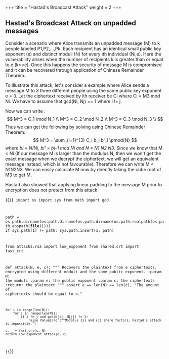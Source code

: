 +++
title = "Hastad's Broadcast Attack"
weight = 2
+++

## Hastad's Broadcast Attack on unpadded messages
Consider a scenario where Alice transmits an unpadded message (M) to k people labeled P1,P2,...,Pk. Each recipient has an identical small public key exponent (e) and distinct moduli (N) for every ith individual (Ni,e). Here the vulnerability arises when the number of recipients k is greater than or equal to e (k>=e). Once this happens the security of message M is compromised and it can be recovered through application of Chinese Remainder Theorem.

To illustrate this attack, let's consider a example where Alice sends a message M to 3 three different people using the same public key exponent e = 3. Let the ciphertext received by ith receiver be Ci where Ci = M3 mod Ni. We have to assume that gcd(Ni, Nj) == 1 where i != j.

Now we can write :
$$
M^3 = C_1 \mod N_1 \\
M^3 = C_2 \mod N_2 \\
M^3 = C_3 \mod N_3 \\
$$
Thus we can get the following by solving using Chinese Remainder Theorem:
$$
M^3 = \sum_{i=1}^{3} C_i b_i b'_i \pmod{N}
$$
where *bi = N/Ni, bi' = bi-1 mod Ni and N = N1 N2 N3*. Since we know that M < Ni (If our message M is larger than the modulus N, then we won't get the exact message when we decrypt the ciphertext, we will get an equivalent message instead, which is not favourable).
Therefore we can write M < N1N2N3. We can easily calculate M now by directly taking the cube root of M3 to get M.

Hastad also showed that applying linear padding to the message M prior to encryption does not protect from this attack.


{{<code>}}
import os
import sys
from math import gcd

path = os.path.dirname(os.path.dirname(os.path.dirname(os.path.realpath(os.path.abspath(__file__)))))
if sys.path[1] != path:
    sys.path.insert(1, path)

from attacks.rsa import low_exponent
from shared.crt import fast_crt


def attack(N, e, c):
    """
    Recovers the plaintext from e ciphertexts, encrypted using different moduli and the same public exponent.
    :param N: the moduli
    :param e: the public exponent
    :param c: the ciphertexts
    :return: the plaintext
    """
    assert e == len(N) == len(c), "The amount of ciphertexts should be equal to e."

    for i in range(len(N)):
        for j in range(len(N)):
            if i != j and gcd(N[i], N[j]) != 1:
                raise ValueError(f"Modulus {i} and {j} share factors, Hastad's attack is impossible.")

    c, _ = fast_crt(c, N)
    return low_exponent.attack(e, c)
{{</code>}}
